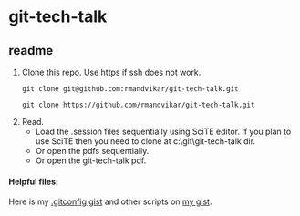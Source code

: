 git-tech-talk
=============


## readme

1. Clone this repo. Use https if ssh does not work.
    ```
    git clone git@github.com:rmandvikar/git-tech-talk.git
    ```
    ```
    git clone https://github.com/rmandvikar/git-tech-talk.git
    ```
2. Read.
   * Load the .session files sequentially using SciTE editor. If you plan to use SciTE then you need to clone at c:\git\git-tech-talk dir.
   * Or open the pdfs sequentially.
   * Or open the git-tech-talk pdf.

#### Helpful files:
Here is my [.gitconfig gist](https://gist.github.com/rmandvikar/dee01b7b1f7aa22a5406eba7088125eb?ts=4) and other scripts on [my gist](https://gist.github.com/rmandvikar).
